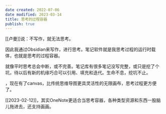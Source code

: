 ```yaml
---
date created: 2022-07-06
date modified: 2023-03-14
title: 思考的过程容器
publish: true
---
```


[[卢曼]]说：不写作，就无法思考。

因此我通过Obsidian来写作，进行思考。笔记软件就是我思考过程的运行时载体，也就是思考的过程容器。

就像平时思考总会中断，或不完善。笔记库有很多笔记没写完整，或只是挖了个坑，待以后有新的机缘巧合可以引用、填充和迭代。生命不息，挖坑不止。

，现在有了canvas，比传统思维导图更具灵活性的无限画布，思考过程更方便了。

[[2023-02-12]]，其实OneNote更适合当思考容器，各种类型资源和东西一股脑儿拖进去，还支持画画。